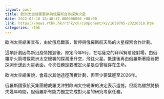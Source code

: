 ```yaml
---
layout: post
title: 歐洲太空總署暫停與俄羅斯合作探索火星
date: 2022-03-18 18:48:37.000000000 +08:00
link: https://news.rthk.hk/rthk/ch/component/k2/1639705-20220318.htm
categories: rthk
---
```


歐洲太空總署宣布，由於俄烏戰事，暫停與俄羅斯航天局的火星探索合作計劃。

這項計劃因為新冠疫情推遲後，原定今年9月，在哈薩克的拜科努爾發射場，由俄羅斯火箭塔載歐洲太空總署的探測車升空，飛往火星。抵達後再由俄羅斯著陸器把探測車送到火星表面，今次任務是要確定火星是否曾經存在生命。

歐洲太空總署說，會尋求其他途徑落實計劃，但至少要延遲至2026年。

俄羅斯國家航天集團總裁羅戈津對歐洲太空總署的決定表示遺憾，但認為雖然將損失幾年時間，但俄羅斯有能力獨立完成對火星的研究考察任務。
